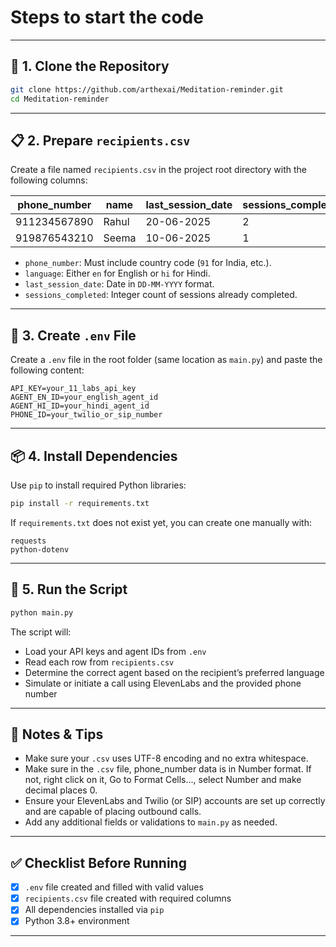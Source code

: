 

# Steps to start the code

---

## 📁 1. Clone the Repository

```bash
git clone https://github.com/arthexai/Meditation-reminder.git
cd Meditation-reminder
````

---

## 📋 2. Prepare `recipients.csv`

Create a file named `recipients.csv` in the project root directory with the following columns:

| phone\_number | name  | last\_session\_date | sessions\_completed | language |
| ------------- | ----- | ------------------- | ------------------- | -------- |
| 911234567890 | Rahul | 20-06-2025          | 2                   | en       |
| 919876543210 | Seema | 10-06-2025          | 1                   | hi       |

* `phone_number`: Must include country code (`91` for India, etc.).
* `language`: Either `en` for English or `hi` for Hindi.
* `last_session_date`: Date in `DD-MM-YYYY` format.
* `sessions_completed`: Integer count of sessions already completed.

---

## 🔐 3. Create `.env` File

Create a `.env` file in the root folder (same location as `main.py`) and paste the following content:

```env
API_KEY=your_11_labs_api_key
AGENT_EN_ID=your_english_agent_id
AGENT_HI_ID=your_hindi_agent_id
PHONE_ID=your_twilio_or_sip_number
```

---

## 📦 4. Install Dependencies

Use `pip` to install required Python libraries:

```bash
pip install -r requirements.txt
```

If `requirements.txt` does not exist yet, you can create one manually with:

```text
requests
python-dotenv
```

---

## 🚀 5. Run the Script

```bash
python main.py
```

The script will:

* Load your API keys and agent IDs from `.env`
* Read each row from `recipients.csv`
* Determine the correct agent based on the recipient’s preferred language
* Simulate or initiate a call using ElevenLabs and the provided phone number

---

## 🧠 Notes & Tips

* Make sure your `.csv` uses UTF-8 encoding and no extra whitespace.
* Make sure in the `.csv` file, phone_number data is in Number format. If not, right click on it, Go to Format Cells..., select Number and make decimal places 0. 
* Ensure your ElevenLabs and Twilio (or SIP) accounts are set up correctly and are capable of placing outbound calls.
* Add any additional fields or validations to `main.py` as needed.

---

## ✅ Checklist Before Running

* [x] `.env` file created and filled with valid values
* [x] `recipients.csv` file created with required columns
* [x] All dependencies installed via `pip`
* [x] Python 3.8+ environment

---

